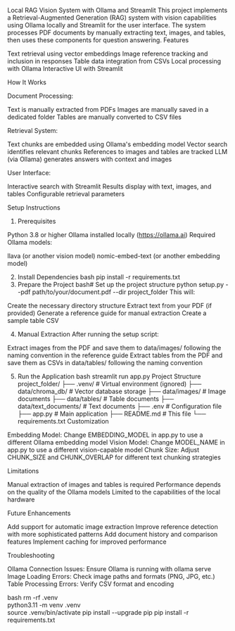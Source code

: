 Local RAG Vision System with Ollama and Streamlit
This project implements a Retrieval-Augmented Generation (RAG) system with vision capabilities using Ollama locally and Streamlit for the user interface. The system processes PDF documents by manually extracting text, images, and tables, then uses these components for question answering.
Features

Text retrieval using vector embeddings
Image reference tracking and inclusion in responses
Table data integration from CSVs
Local processing with Ollama
Interactive UI with Streamlit

How It Works

Document Processing:

Text is manually extracted from PDFs
Images are manually saved in a dedicated folder
Tables are manually converted to CSV files


Retrieval System:

Text chunks are embedded using Ollama's embedding model
Vector search identifies relevant chunks
References to images and tables are tracked
LLM (via Ollama) generates answers with context and images


User Interface:

Interactive search with Streamlit
Results display with text, images, and tables
Configurable retrieval parameters



Setup Instructions
1. Prerequisites

Python 3.8 or higher
Ollama installed locally (https://ollama.ai)
Required Ollama models:

llava (or another vision model)
nomic-embed-text (or another embedding model)



2. Install Dependencies
bash pip install -r requirements.txt
3. Prepare the Project
bash# Set up the project structure
python setup.py --pdf path/to/your/document.pdf --dir project_folder
This will:

Create the necessary directory structure
Extract text from your PDF (if provided)
Generate a reference guide for manual extraction
Create a sample table CSV

4. Manual Extraction
After running the setup script:

Extract images from the PDF and save them to data/images/ following the naming convention in the reference guide
Extract tables from the PDF and save them as CSVs in data/tables/ following the naming convention

5. Run the Application
bash streamlit run app.py
Project Structure
project_folder/
├── .venv/               # Virtual environment (ignored)
├── data/chroma_db/           # Vector database storage
├── data/images/              # Image documents
├── data/tables/              # Table documents
├── data/text_documents/      # Text documents
├── .env                 # Configuration file
├── app.py               # Main application
├── README.md            # This file
└── requirements.txt 
Customization

Embedding Model: Change EMBEDDING_MODEL in app.py to use a different Ollama embedding model
Vision Model: Change MODEL_NAME in app.py to use a different vision-capable model
Chunk Size: Adjust CHUNK_SIZE and CHUNK_OVERLAP for different text chunking strategies

Limitations

Manual extraction of images and tables is required
Performance depends on the quality of the Ollama models
Limited to the capabilities of the local hardware

Future Enhancements

Add support for automatic image extraction
Improve reference detection with more sophisticated patterns
Add document history and comparison features
Implement caching for improved performance

Troubleshooting

Ollama Connection Issues: Ensure Ollama is running with ollama serve
Image Loading Errors: Check image paths and formats (PNG, JPG, etc.)
Table Processing Errors: Verify CSV format and encoding

bash
rm -rf .venv                            
python3.11 -m venv .venv  
source .venv/bin/activate
pip install --upgrade pip
pip install -r requirements.txt